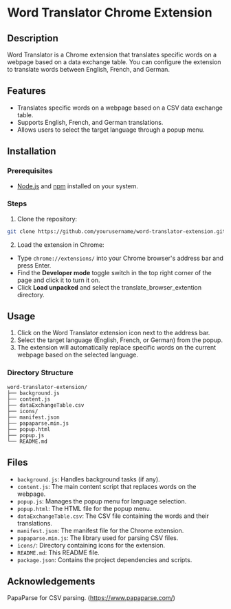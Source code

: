 # Word Translator Chrome Extension

## Description

Word Translator is a Chrome extension that translates specific words on a webpage based on a data exchange table. You can configure the extension to translate words between English, French, and German.

## Features

- Translates specific words on a webpage based on a CSV data exchange table.
- Supports English, French, and German translations.
- Allows users to select the target language through a popup menu.

## Installation

### Prerequisites

- [Node.js](https://nodejs.org/) and [npm](https://www.npmjs.com/) installed on your system.


### Steps

1. Clone the repository:
```sh
git clone https://github.com/yourusername/word-translator-extension.git
```

2. Load the extension in Chrome:

- Type `chrome://extensions/` into your Chrome browser's address bar and press Enter.
- Find the **Developer mode** toggle switch in the top right corner of the page and click it to turn it on.
- Click **Load unpacked** and select the translate_browser_extention directory.
  
## Usage
1. Click on the Word Translator extension icon next to the address bar.
2. Select the target language (English, French, or German) from the popup.
3. The extension will automatically replace specific words on the current webpage based on the selected language.


### Directory Structure
```
word-translator-extension/
├── background.js
├── content.js
├── dataExchangeTable.csv
├── icons/
├── manifest.json
├── papaparse.min.js
├── popup.html
├── popup.js
└── README.md
```

## Files

- `background.js`: Handles background tasks (if any).
- `content.js`: The main content script that replaces words on the webpage.
- `popup.js`: Manages the popup menu for language selection.
- `popup.html`: The HTML file for the popup menu.
- `dataExchangeTable.csv`: The CSV file containing the words and their translations.
- `manifest.json`: The manifest file for the Chrome extension.
- `papaparse.min.js`: The library used for parsing CSV files.
- `icons/`: Directory containing icons for the extension.
- `README.md`: This README file.
- `package.json`: Contains the project dependencies and scripts.


## Acknowledgements
PapaParse for CSV parsing. (https://www.papaparse.com/)

